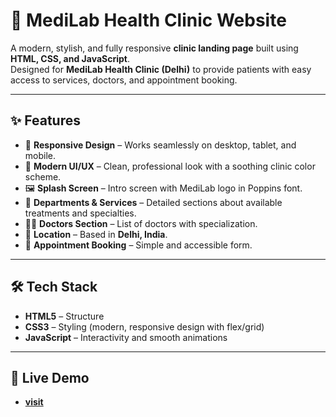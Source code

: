 # 🏥 MediLab Health Clinic Website

A modern, stylish, and fully responsive **clinic landing page** built using **HTML, CSS, and JavaScript**.  
Designed for **MediLab Health Clinic (Delhi)** to provide patients with easy access to services, doctors, and appointment booking.

---

## ✨ Features
- 📱 **Responsive Design** – Works seamlessly on desktop, tablet, and mobile.  
- 🎨 **Modern UI/UX** – Clean, professional look with a soothing clinic color scheme.  
- 🖼️ **Splash Screen** – Intro screen with MediLab logo in Poppins font.  
- 🏥 **Departments & Services** – Detailed sections about available treatments and specialties.  
- 👨‍⚕️ **Doctors Section** – List of doctors with specialization.  
- 📍 **Location** – Based in **Delhi, India**.  
- 📅 **Appointment Booking** – Simple and accessible form.  

---

## 🛠️ Tech Stack
- **HTML5** – Structure  
- **CSS3** – Styling (modern, responsive design with flex/grid)  
- **JavaScript** – Interactivity and smooth animations  

---

## 🔗 Live Demo
- [**visit**](https://mdzafar99.github.io/MediLab-Health-Clinic/)
